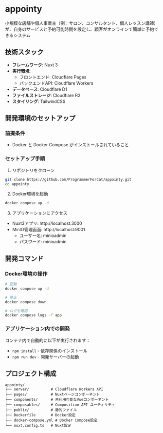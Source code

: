 # appointy
小規模な店舗や個人事業主（例：サロン、コンサルタント、個人レッスン講師）が、自身のサービスと予約可能時間を設定し、顧客がオンラインで簡単に予約できるシステム

## 技術スタック

- **フレームワーク**: Nuxt 3
- **実行環境**: 
  - フロントエンド: Cloudflare Pages
  - バックエンドAPI: Cloudflare Workers
- **データベース**: Cloudflare D1
- **ファイルストレージ**: Cloudflare R2
- **スタイリング**: TailwindCSS

## 開発環境のセットアップ

### 前提条件
- Docker と Docker Compose がインストールされていること

### セットアップ手順

1. リポジトリをクローン
```bash
git clone https://github.com/ProgrammerForCat/appointy.git
cd appointy
```

2. Docker環境を起動
```bash
docker compose up -d
```

3. アプリケーションにアクセス
- Nuxt3アプリ: http://localhost:3000
- MinIO管理画面: http://localhost:9001
  - ユーザー名: minioadmin
  - パスワード: minioadmin

## 開発コマンド

### Docker環境の操作
```bash
# 起動
docker compose up -d

# 停止
docker compose down

# ログを確認
docker compose logs -f app
```

### アプリケーション内での開発
コンテナ内で自動的に以下が実行されます：
- `npm install` - 依存関係のインストール
- `npm run dev` - 開発サーバーの起動

## プロジェクト構成

```
appointy/
├── server/          # Cloudflare Workers API
├── pages/           # Nuxtページコンポーネント
├── components/      # 再利用可能なVueコンポーネント
├── composables/     # Composition API ユーティリティ
├── public/          # 静的ファイル
├── Dockerfile       # Docker設定
├── docker-compose.yml # Docker Compose設定
└── nuxt.config.ts   # Nuxt設定
```